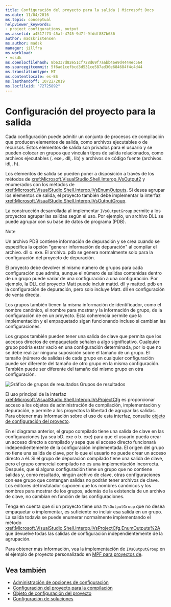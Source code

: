 ```yaml
---
title: Configuración del proyecto para la salida | Microsoft Docs
ms.date: 11/04/2016
ms.topic: conceptual
helpviewer_keywords:
- project configurations, output
ms.assetid: a4517f73-45af-4745-9d7f-9fddf887b636
author: madskristensen
ms.author: madsk
manager: jillfra
ms.workload:
- vssdk
ms.openlocfilehash: 8b6337d82e51cf728d69f7aabb46e9d4444ec564
ms.sourcegitcommit: 5f6ad1cefbcd3d531ce587ad30e684684f4c4d44
ms.translationtype: MT
ms.contentlocale: es-ES
ms.lasthandoff: 10/22/2019
ms.locfileid: "72725892"
---
```

# <a name="project-configuration-for-output"></a>Configuración del proyecto para la salida
Cada configuración puede admitir un conjunto de procesos de compilación que producen elementos de salida, como archivos ejecutables o de recursos. Estos elementos de salida son privados para el usuario y se pueden colocar en grupos que vinculan tipos de salida relacionados, como archivos ejecutables (. exe,. dll,. lib) y archivos de código fuente (archivos. idl,. h).

 Los elementos de salida se pueden poner a disposición a través de los métodos de <xref:Microsoft.VisualStudio.Shell.Interop.IVsOutput2> y enumerados con los métodos de <xref:Microsoft.VisualStudio.Shell.Interop.IVsEnumOutputs>. Si desea agrupar los elementos de salida, el proyecto también debe implementar la interfaz <xref:Microsoft.VisualStudio.Shell.Interop.IVsOutputGroup>.

 La construcción desarrollada al implementar `IVsOutputGroup` permite a los proyectos agrupar las salidas según el uso. Por ejemplo, un archivo DLL se puede agrupar con su base de datos de programa (PDB).

> [!NOTE]
> Un archivo PDB contiene información de depuración y se crea cuando se especifica la opción "generar información de depuración" al compilar el archivo. dll o. exe. El archivo. pdb se genera normalmente solo para la configuración del proyecto de depuración.

 El proyecto debe devolver el mismo número de grupos para cada configuración que admita, aunque el número de salidas contenidas dentro de un grupo puede variar de una configuración a una configuración. Por ejemplo, la DLL del proyecto Matt puede incluir mattd. dll y matted. pdb en la configuración de depuración, pero solo incluye Matt. dll en configuración de venta directa.

 Los grupos también tienen la misma información de identificador, como el nombre canónico, el nombre para mostrar y la información de grupo, de la configuración de en un proyecto. Esta coherencia permite que la implementación y el empaquetado sigan funcionando incluso si cambian las configuraciones.

 Los grupos también pueden tener una salida de clave que permita que los accesos directos de empaquetado señalen a algo significativo. Cualquier grupo podría estar vacío en una configuración determinada, por lo que no se debe realizar ninguna suposición sobre el tamaño de un grupo. El tamaño (número de salidas) de cada grupo en cualquier configuración puede ser diferente del tamaño de otro grupo en la misma configuración. También puede ser diferente del tamaño del mismo grupo en otra configuración.

 ![Gráfico de grupos de resultados](../../extensibility/internals/media/vsoutputgroups.gif "vsOutputGroups") Grupos de resultados

 El uso principal de la interfaz <xref:Microsoft.VisualStudio.Shell.Interop.IVsProjectCfg> es proporcionar acceso a los objetos de administración de compilación, implementación y depuración, y permite a los proyectos la libertad de agrupar las salidas. Para obtener más información sobre el uso de esta interfaz, consulte [objeto de configuración del proyecto](../../extensibility/internals/project-configuration-object.md).

 En el diagrama anterior, el grupo compilado tiene una salida de clave en las configuraciones (ya sea bD. exe o b. exe) para que el usuario pueda crear un acceso directo a compilado y sepa que el acceso directo funcionará independientemente de la configuración implementada. El origen del grupo no tiene una salida de clave, por lo que el usuario no puede crear un acceso directo a él. Si el grupo de depuración compilado tiene una salida de clave, pero el grupo comercial compilado no es una implementación incorrecta. Después, que si alguna configuración tiene un grupo que no contiene salidas y, como resultado, ningún archivo de clave, otras configuraciones con ese grupo que contengan salidas no podrán tener archivos de clave. Los editores del instalador suponen que los nombres canónicos y los nombres para mostrar de los grupos, además de la existencia de un archivo de clave, no cambian en función de las configuraciones.

 Tenga en cuenta que si un proyecto tiene una `IVsOutputGroup` que no desea empaquetar o implementar, es suficiente no incluir esa salida en un grupo. La salida todavía se puede enumerar normalmente implementando el método <xref:Microsoft.VisualStudio.Shell.Interop.IVsProjectCfg.EnumOutputs%2A> que devuelve todas las salidas de configuración independientemente de la agrupación.

 Para obtener más información, vea la implementación de `IVsOutputGroup` en el ejemplo de proyecto personalizado en [MPF para proyectos de](https://github.com/tunnelvisionlabs/MPFProj10).

## <a name="see-also"></a>Vea también
- [Administración de opciones de configuración](../../extensibility/internals/managing-configuration-options.md)
- [Configuración del proyecto para la compilación](../../extensibility/internals/project-configuration-for-building.md)
- [Objeto de configuración del proyecto](../../extensibility/internals/project-configuration-object.md)
- [Configuración de soluciones](../../extensibility/internals/solution-configuration.md)